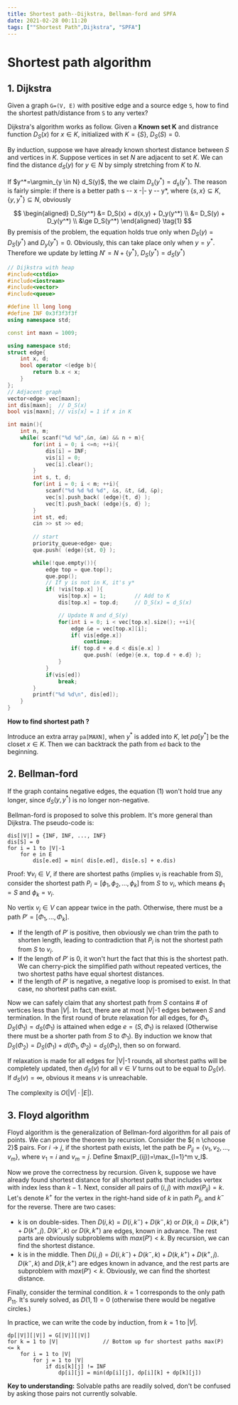 ```yaml
---
title: Shortest path--Dijkstra, Bellman-ford and SPFA
date: 2021-02-28 00:11:20
tags: [""Shortest Path",Dijkstra", "SPFA"]
---
```

# Shortest path algorithm
## 1. Dijkstra
Given a graph ``G=(V, E)`` with positive edge and a source edge ``S``, how to find the shortest path/distance from ``S`` to any vertex? 

Dijkstra's algorithm works as follow. Given a **Known set K** and distrance function $D_S(x)$ for $x \in K$, initialized with $K=\{S\}$, $D_S(S) = 0$.

By induction, suppose we have already known shortest distance between $S$ and vertices in $K$. Suppose vertices in set $N$ are adjacent to set $K$. We can find the distance $d_S(y)$ for $y\in N$ by simply stretching from $K$ to $N$.

If $y^*=\argmin_{y \in N} d_S(y)$, the we claim $D_s(y^*)=d_s(y^*)$. The reason is fairly simple: if there is a better path s -- x -|- y -- y*, where $\{s, x\} \subseteq K$, $\{y, y^*\} \subseteq N$, obviously 

$$
\begin{aligned}
D_S(y^*) &= D_S(x) + d(x,y) + D_y(y^*) \\
    &= D_S(y) + D_y(y^*) \\
    &\ge D_S(y^*)
\end{aligned} \tag{1}
$$
By premisis of the problem, the equation holds true only when $D_S(y)=D_S(y^*)$ and $D_y(y^*)=0$. Obviously, this can take place only when $y=y^*$. Therefore we update by letting $N'=N+\{y^*\}$, $D_S(y^*)=d_S(y^*)$

```cpp
// Dijkstra with heap
#include<cstdio>
#include<iostream>
#include<vector> 
#include<queue>

#define ll long long 
#define INF 0x3f3f3f3f
using namespace std;

const int maxn = 1009;

using namespace std;
struct edge{
    int x, d;
    bool operator <(edge b){
        return b.x < x;
    }
};
// Adjacent graph
vector<edge> vec[maxn];
int dis[maxn];  // D_S(x)
bool vis[maxn]; // vis[x] = 1 if x in K

int main(){
    int n, m;
    while( scanf("%d %d",&n, &m) && n + m){
        for(int i = 0; i <=n; ++i){
            dis[i] = INF;
            vis[i] = 0;
            vec[i].clear();
        }
        int s, t, d;
        for(int i = 0; i < m; ++i){
            scanf("%d %d %d %d", &s, &t, &d, &p);
            vec[s].push_back( (edge){t, d} );
            vec[t].push_back( (edge){s, d} );
        }
        int st, ed;
        cin >> st >> ed;
 
        // start
        priority_queue<edge> que;
        que.push( (edge){st, 0} );

        while(!que.empty()){
            edge top = que.top();
            que.pop();
            // If y is not in K, it's y*
            if( !vis[top.x] ){
                vis[top.x] = 1;         // Add to K
                dis[top.x] = top.d;     // D_S(x) = d_S(x)

                // Update N and d_S(y)
                for(int i = 0; i < vec[top.x].size(); ++i){
                    edge &e = vec[top.x][i];
                    if( vis[edge.x])
                        continue;
                    if( top.d + e.d < dis[e.x] )
                        que.push( (edge){e.x, top.d + e.d} );
                }
            }
            if(vis[ed])
                break;
        }
        printf("%d %d\n", dis[ed]);
    }
}
```

**How to find shortest path ?**

Introduce an extra array ``pa[MAXN]``, when $y^*$ is added into $K$, let $pa[y^*]$ be the closet $x\in K$.
Then we can backtrack the path from ``ed`` back to the beginning.

## 2. Bellman-ford
If the graph contains negative edges, the equation (1) won't hold true any longer, since $d_S(y, y^*)$ is no longer non-negative.

Bellman-ford is proposed to solve this problem. It's more general than Dijkstra. The pseudo-code  is:

```
dis[|V|] = {INF, INF, ..., INF}
dis[S] = 0
for i = 1 to |V|-1
    for e in E
        dis[e.ed] = min( dis[e.ed], dis[e.s] + e.dis)
```

Proof: $\forall v_i \in V$, if there are shortest paths (implies $v_i$ is reachable from $S$), consider the shortest path $P_i=[\phi_1, \phi_2, ..., \phi_k]$ from $S$ to $v_i$, which means $\phi_1=S$ and $\phi_k=v_i$. 

No vertix $v_j \in V$ can appear twice in the path. Otherwise, there must be a path $P'=[\Phi_1, ..., \Phi_k]$. 

- If the length of $P'$ is positive, then obviously we chan trim the path to shorten length, leading to contradiction that $P_i$ is not the shortest path from $S$ to $v_i$. 
- If the length of $P'$ is 0, it won't hurt the fact that this is the shortest path. We can cherry-pick the simplified path without repeated vertices, the two shortest paths have equal shortest distances.
- If the length of $P'$ is negative, a negative loop is promised to exist. In that case, no shortest paths can exist.

Now we can safely claim that any shortest path from $S$ contains # of vertices less than $|V|$. In fact, there are at most |V|-1 edges between $S$ and termination. In the first round of brute relaxation for all edges, for $\Phi_1$, $D_S(\Phi_1) = d_S(\Phi_1)$ is attained when edge $e=(S,\Phi_1)$ is relaxed (Otherwise there must be a shorter path from $S$ to $\Phi_1$). By induction we know that $D_S(\Phi_2)=D_S(\Phi_1) + d(\Phi_1, \Phi_2)=d_S(\Phi_2)$, then so on forward.

If relaxation is made for all edges for |V|-1 rounds, all shortest paths will be completely updated, then $d_S(v)$ for all $v\in V$ turns out to be equal to $D_S(v)$. If $d_S(v)=\infty$, obvious it means $v$ is unreachable.

The complexity is $O(|V|\cdot|E|)$.

## 3. Floyd algorithm
Floyd algorithm is the generalization of Bellman-ford algorithm for all pais of points. We can prove the theorem by recursion. Consider the ${ n \choose 2}$ pairs. For $i\rightarrow j$, if the shortest path exists, let the path be $P_{ij}=\{v_1, v_2, ..., v_m\}$, where $v_1=i$ and $v_m=j$. Define $max(P_{ij})=\max_{l=1}^m v_l$. 

Now we prove the correctness by recursion. Given k, suppose we have already found shortest distance for all shortest paths that includes vertex with index less than $k-1$. Next, consider all pairs of $(i,j)$ with $max(P_{ij}) = k$. Let's denote $k^+$ for the vertex in the right-hand side of $k$ in path $P_{ij}$, and $k^-$ for the reverse. There are two cases:

- k is on double-sides. Then $D(i,k)=D(i, k^-) + D(k^-, k)$ or $D(k,i)=D(k, k^+) + D(k^+, j)$. $D(k^-, k)$ or $D(k, k^+)$ are edges, known in advance. The rest parts are obviously subproblems with $max(P')<k$. By recursion, we can find the shortest distance.
- k is in the middle. Then $D(i,j) = D(i,k^-) + D(k^-, k) + D(k, k^+) + D(k^+, j)$. $D(k^-, k)$ and $D(k, k^+)$ are edges known in advance, and the rest parts are subproblem with $max(P')<k$. Obviously, we can find the shortest distance.

Finally, consider the terminal condition. $k=1$ corresponds to the only path $P_{11}$. It's surely solved, as $D(1,1)=0$ (otherwise there would be negative circles.)


In practice, we can write the code by induction, from $k=1$ to $|V|$.

```
dp[|V|][|V|] = G[|V|][|V|]       
for k = 1 to |V|              // Bottom up for shortest paths max(P) <= k
    for i = 1 to |V|            
        for j = 1 to |V|        
            if dis[k][j] != INF
                dp[i][j] = min(dp[i][j], dp[i][k] + dp[k][j])
```
**Key to understanding:** Solvable paths are readily solved, don't be confused by asking those pairs not currently solvable. 